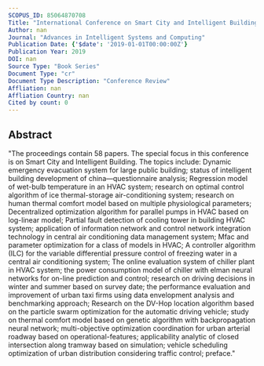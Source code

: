 ```yaml
---
SCOPUS_ID: 85064870708
Title: "International Conference on Smart City and Intelligent Building, ICSCIB 2018"
Author: nan
Journal: "Advances in Intelligent Systems and Computing"
Publication Date: {'$date': '2019-01-01T00:00:00Z'}
Publication Year: 2019
DOI: nan
Source Type: "Book Series"
Document Type: "cr"
Document Type Description: "Conference Review"
Affliation: nan
Affliation Country: nan
Cited by count: 0
---
```


## Abstract
"The proceedings contain 58 papers. The special focus in this conference is on Smart City and Intelligent Building. The topics include: Dynamic emergency evacuation system for large public building; status of intelligent building development of china—questionnaire analysis; Regression model of wet-bulb temperature in an HVAC system; research on optimal control algorithm of ice thermal-storage air-conditioning system; research on human thermal comfort model based on multiple physiological parameters; Decentralized optimization algorithm for parallel pumps in HVAC based on log-linear model; Partial fault detection of cooling tower in building HVAC system; application of information network and control network integration technology in central air conditioning data management system; Mfac and parameter optimization for a class of models in HVAC; A controller algorithm (ILC) for the variable differential pressure control of freezing water in a central air conditioning system; The online evaluation system of chiller plant in HVAC system; the power consumption model of chiller with elman neural networks for on-line prediction and control; research on driving decisions in winter and summer based on survey date; the performance evaluation and improvement of urban taxi firms using data envelopment analysis and benchmarking approach; Research on the DV-Hop location algorithm based on the particle swarm optimization for the automatic driving vehicle; study on thermal comfort model based on genetic algorithm with backpropagation neural network; multi-objective optimization coordination for urban arterial roadway based on operational-features; applicability analytic of closed intersection along tramway based on simulation; vehicle scheduling optimization of urban distribution considering traffic control; preface."
